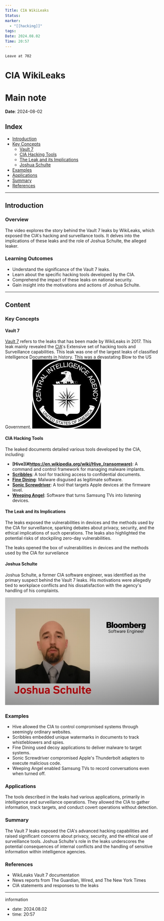 ```yaml
---
Title: CIA WikiLeaks
Status: 
marker:
  - "[[hacking]]"
tags: 
Date: 2024.08.02
Time: 20:57
---
```

	Leave at 702
# CIA WikiLeaks

# Main note

**Date**: 2024-08-02

## Index

- [Introduction](#introduction)
- [Key Concepts](#key-concepts)
  - [Vault 7](#vault-7)
  - [CIA Hacking Tools](#cia-hacking-tools)
  - [The Leak and its Implications](#the-leak-and-its-implications)
  - [Joshua Schulte](#joshua-schulte)
- [Examples](#examples)
- [Applications](#applications)
- [Summary](#summary)
- [References](#references)

---

## Introduction

### Overview
The video explores the story behind the Vault 7 leaks by WikiLeaks, which exposed the CIA's hacking and surveillance tools. It delves into the implications of these leaks and the role of Joshua Schulte, the alleged leaker.

### Learning Outcomes
- Understand the significance of the Vault 7 leaks.
- Learn about the specific hacking tools developed by the CIA.
- Comprehend the impact of these leaks on national security.
- Gain insight into the motivations and actions of Joshua Schulte.

---

## Content

### Key Concepts

#### Vault 7
[Vault 7](https://en.wikipedia.org/wiki/Vault_7) refers to the leaks that has been made by WikiLeaks in 2017. This leak mainly revealed the [CIA](https://www.cia.gov/)'s Extensive set of hacking tools and Surveillance capabilities. This leak was one of the largest leaks of classified intelligence Documents in history. This was a devastating Blow to the US Government.
![](attachment/045df80f9009c2b1d24bc8644c443902.png)


#### CIA Hacking Tools
The leaked documents detailed various tools developed by the CIA, including:
- **[Hive](#https://en.wikipedia.org/wiki/Hive_(ransomware)**: A command and control framework for managing malware implants.
- **[Scribbles](https://securityaffairs.com/58518/hacking/wikileaks-cia-scribbles.html)**: A tool for tracking access to confidential documents.
- **[Fine Dining](https://wikileaks.org/ciav7p1/cms/page_20251099.html)**: Malware disguised as legitimate software.
- **[Sonic Screwdriver](https://wikileaks.org/ciav7p1/cms/page_20251099.html)**: A tool that targets Apple devices at the firmware level.
- **[Weeping Angel](https://wikileaks.org/ciav7p1/cms/page_12353643.html)**: Software that turns Samsung TVs into listening devices.

#### The Leak and its Implications
The leaks exposed the vulnerabilities in devices and the methods used by the CIA for surveillance, sparking debates about privacy, security, and the ethical implications of such operations. The leaks also highlighted the potential risks of stockpiling zero-day vulnerabilities.

The leaks opened the box of vulnerabilities in devices and the methods used by the CIA for surveilance

#### Joshua Schulte
Joshua Schulte, a former CIA software engineer, was identified as the primary suspect behind the Vault 7 leaks. His motivations were allegedly tied to workplace conflicts and his dissatisfaction with the agency's handling of his complaints.


![](attachment/d5d3d809fc09b142828603fd364efef5.png)

### Examples
- Hive allowed the CIA to control compromised systems through seemingly ordinary websites.
- Scribbles embedded unique watermarks in documents to track whistleblowers and spies.
- Fine Dining used decoy applications to deliver malware to target systems.
- Sonic Screwdriver compromised Apple's Thunderbolt adapters to execute malicious code.
- Weeping Angel enabled Samsung TVs to record conversations even when turned off.

### Applications
The tools described in the leaks had various applications, primarily in intelligence and surveillance operations. They allowed the CIA to gather information, track targets, and conduct covert operations without detection.

### Summary
The Vault 7 leaks exposed the CIA's advanced hacking capabilities and raised significant concerns about privacy, security, and the ethical use of surveillance tools. Joshua Schulte's role in the leaks underscores the potential consequences of internal conflicts and the handling of sensitive information within intelligence agencies.

### References
- WikiLeaks Vault 7 documentation
- News reports from The Guardian, Wired, and The New York Times
- CIA statements and responses to the leaks

---
information
- date: 2024.08.02
- time: 20:57


